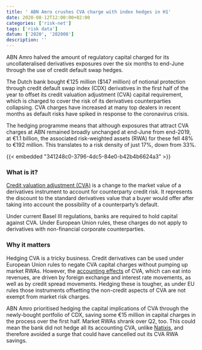 ```yaml
---
title: ' ABN Amro crushes CVA charge with index hedges in H1'
date: 2020-08-12T12:00:00+02:00
categories: ['risk-net']
tags: ['risk data']
datum: ['2020', '202008']
description: ''
---
```


ABN Amro halved the amount of regulatory capital charged for its uncollateralised derivatives exposures over the six months to end-June through the use of credit default swap hedges.

The Dutch bank bought €125 million ($147 million) of notional protection through credit default swap index (CDX) derivatives in the first half of the year to offset its credit valuation adjustment (CVA) capital requirement, which is charged to cover the risk of its derivatives counterparties collapsing. CVA charges have increased at many top dealers in recent months as default risks have spiked in response to the coronavirus crisis.

The hedging programme means that although exposures that attract CVA charges at ABN remained broadly unchanged at end-June from end-2019, at €1.1 billion, the associated risk-weighted assets (RWA) for these fell 48% to €192 million. This translates to a risk density of just 17%, down from 33%.

{{< embedded "341248c0-3796-4dc5-84e0-b42b4b6624a3" >}}

### What is it?

[Credit valuation adjustment (CVA)](https://www.risk.net/definition/credit-valuation-adjustment-cva) is a change to the market value of a derivatives instrument to account for counterparty credit risk. It represents the discount to the standard derivatives value that a buyer would offer after taking into account the possibility of a counterparty’s default.

Under current Basel III regulations, banks are required to hold capital against CVA. Under European Union rules, these charges do not apply to derivatives with non-financial corporate counterparties.

### Why it matters

Hedging CVA is a tricky business. Credit derivatives can be used under European Union rules to negate CVA capital charges without pumping up market RWAs. However, the [accounting effects](https://www.risk.net/risk-quantum/7540951/credit-agricole-natixis-unicredit-pummelled-by-xva-losses) of CVA, which can eat into revenues, are driven by foreign exchange and interest rate movements, as well as by credit spread movements. Hedging these is tougher, as under EU rules those instruments offsetting the non-credit aspects of CVA are not exempt from market risk charges.

ABN Amro prioritised hedging the capital implications of CVA through the newly-bought portfolio of CDX, saving some €15 million in capital charges in the process over the first half. Market RWAs shrank over Q2, too. This could mean the bank did not hedge all its accounting CVA, unlike [Natixis](https://www.risk.net/risk-quantum/7662856/natixiss-market-rwas-grew-49-over-q2), and therefore avoided a surge that could have cancelled out its CVA RWA savings.

